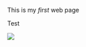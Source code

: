 <!DOCTYPE html>
<html>
<head>
    <title>My First Web Page</title>
</head>
<body>
    <p>This is my <em>first</em> web page<br></p>
    <p>Test</p>
    <img src="MediaClass01.jpg"> 
    <picture>
  <source media=" srcset="https://github.com/Max-q6258096/pictures.git">
  <source media=" srcset="https://github.com/Max-q6258096/pictures.git">
</picture>
</body>
</html>
